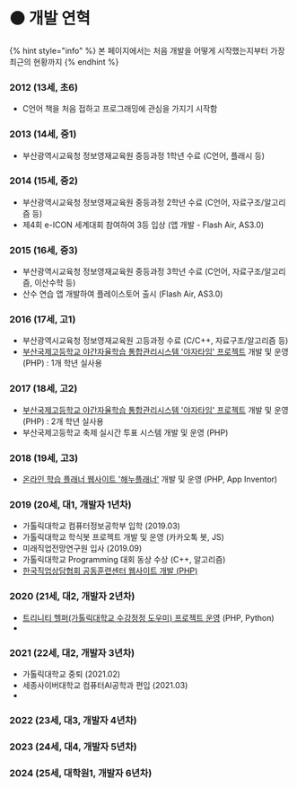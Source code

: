# 🟤 개발 연혁

{% hint style="info" %}
본 페이지에서는 처음 개발을 어떻게 시작했는지부터 가장 최근의 현황까지&#x20;
{% endhint %}



### 2012 (13세, 초6)

* C언어 책을 처음 접하고 프로그래밍에 관심을 가지기 시작함

### 2013 (14세, 중1)

* 부산광역시교육청 정보영재교육원 중등과정 1학년 수료 (C언어, 플래시 등)

### 2014 (15세, 중2)

* 부산광역시교육청 정보영재교육원 중등과정 2학년 수료 (C언어, 자료구조/알고리즘 등)
* 제4회 e-ICON 세계대회 참여하여 3등 입상 (앱 개발 - Flash Air, AS3.0)

### 2015 (16세, 중3)

* 부산광역시교육청 정보영재교육원 중등과정 3학년 수료 (C언어, 자료구조/알고리즘, 이산수학 등)
* 산수 연습 앱 개발하여 플레이스토어 출시 (Flash Air, AS3.0)

### 2016 (17세, 고1)

* 부산광역시교육청 정보영재교육원 고등과정 수료 (C/C++, 자료구조/알고리즘 등)
* [부산국제고등학교 야간자율학습 통합관리시스템 '야자타임' 프로젝트](https://github.com/dokdo2013/yajatime) 개발 및 운영 (PHP) : 1개 학년 실사용

### 2017 (18세, 고2)

* [부산국제고등학교 야간자율학습 통합관리시스템 '야자타임' 프로젝트](https://github.com/dokdo2013/yajatime) 개발 및 운영 (PHP) : 2개 학년 실사용
* 부산국제고등학교 축제 실시간 투표 시스템 개발 및 운영 (PHP)

### 2018 (19세, 고3)

* [온라인 학습 플래너 웹사이트 '해누플래너'](https://github.com/dokdo2013/haenu-planner-v1) 개발 및 운영 (PHP, App Inventor)

### 2019 (20세, 대1, 개발자 1년차)

* 가톨릭대학교 컴퓨터정보공학부 입학 (2019.03)
* 가톨릭대학교 학식봇 프로젝트 개발 및 운영 (카카오톡 봇, JS)
* 미래직업전망연구원 입사 (2019.09)
* 가톨릭대학교 Programming 대회 동상 수상 (C++, 알고리즘)
* [한국직업상담협회 공동훈련센터 웹사이트 개발 (PHP)](portfolio/hrd-kvoca-org.md)

### 2020 (21세, 대2, 개발자 2년차)

* [트리니티 헬퍼(가톨릭대학교 수강정정 도우미) 프로젝트 운영](side/trinity-helper.md) (PHP, Python)
*

### 2021 (22세, 대2, 개발자 3년차)

* 가톨릭대학교 중퇴 (2021.02)
* 세종사이버대학교 컴퓨터AI공학과 편입 (2021.03)
*

### 2022 (23세, 대3, 개발자 4년차)



### 2023 (24세, 대4, 개발자 5년차)



### 2024 (25세, 대학원1, 개발자 6년차)



